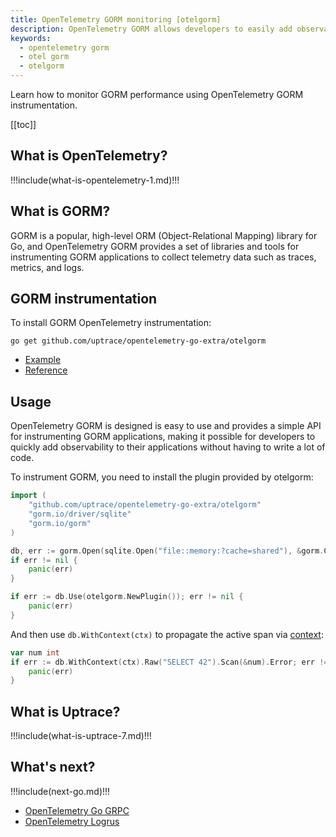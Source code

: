 ```yaml
---
title: OpenTelemetry GORM monitoring [otelgorm]
description: OpenTelemetry GORM allows developers to easily add observability to their GORM applications, providing insights into application performance, behavior, and usage patterns.
keywords:
  - opentelemetry gorm
  - otel gorm
  - otelgorm
---
```


<CoverImage title="Monitor GORM performance with OpenTelemetry" />

Learn how to monitor GORM performance using OpenTelemetry GORM instrumentation.

[[toc]]

## What is OpenTelemetry?

!!!include(what-is-opentelemetry-1.md)!!!

## What is GORM?

GORM is a popular, high-level ORM (Object-Relational Mapping) library for Go, and OpenTelemetry GORM provides a set of libraries and tools for instrumenting GORM applications to collect telemetry data such as traces, metrics, and logs.

## GORM instrumentation

To install GORM OpenTelemetry instrumentation:

```shell
go get github.com/uptrace/opentelemetry-go-extra/otelgorm
```

- [Example](https://github.com/uptrace/opentelemetry-go-extra/tree/main/otelgorm/example)
- [Reference](https://pkg.go.dev/github.com/uptrace/opentelemetry-go-extra/otelgorm)

## Usage

OpenTelemetry GORM is designed is easy to use and provides a simple API for instrumenting GORM applications, making it possible for developers to quickly add observability to their applications without having to write a lot of code.

To instrument GORM, you need to install the plugin provided by otelgorm:

```go
import (
	"github.com/uptrace/opentelemetry-go-extra/otelgorm"
	"gorm.io/driver/sqlite"
	"gorm.io/gorm"
)

db, err := gorm.Open(sqlite.Open("file::memory:?cache=shared"), &gorm.Config{})
if err != nil {
	panic(err)
}

if err := db.Use(otelgorm.NewPlugin()); err != nil {
	panic(err)
}
```

And then use `db.WithContext(ctx)` to propagate the active span via [context](https://uptrace.dev/opentelemetry/go-tracing.html#context):

```go
var num int
if err := db.WithContext(ctx).Raw("SELECT 42").Scan(&num).Error; err != nil {
	panic(err)
}
```

## What is Uptrace?

!!!include(what-is-uptrace-7.md)!!!

## What's next?

!!!include(next-go.md)!!!

- [OpenTelemetry Go GRPC](opentelemetry-go-grpc.md)
- [OpenTelemetry Logrus](opentelemetry-logrus.md)
